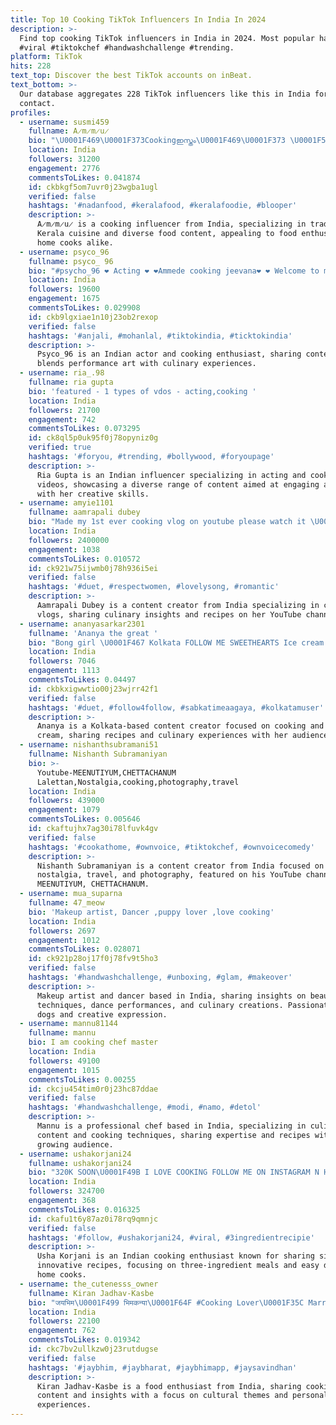 ```yaml
---
title: Top 10 Cooking TikTok Influencers In India In 2024
description: >-
  Find top cooking TikTok influencers in India in 2024. Most popular hashtags:
  #viral #tiktokchef #handwashchallenge #trending.
platform: TikTok
hits: 228
text_top: Discover the best TikTok accounts on inBeat.
text_bottom: >-
  Our database aggregates 228 TikTok influencers like this in India for you to
  contact.
profiles:
  - username: susmi459
    fullname: A̷m̷m̷u̷
    bio: "\U0001F469‍\U0001F373Cookingഇസ്തം\U0001F469‍\U0001F373 \U0001F525ലാലേട്ടൻ,നയൻസ്\U0001F525 \U0001F917foodie\U0001F92B Bye Bye\U0001F44B\U0001F44B\U0001F44B"
    location: India
    followers: 31200
    engagement: 2776
    commentsToLikes: 0.041874
    id: ckbkgf5om7uvr0j23wgba1ugl
    verified: false
    hashtags: '#nadanfood, #keralafood, #keralafoodie, #blooper'
    description: >-
      A̷m̷m̷u̷ is a cooking influencer from India, specializing in traditional
      Kerala cuisine and diverse food content, appealing to food enthusiasts and
      home cooks alike.
  - username: psyco_96
    fullname: psyco_ 96
    bio: "#psycho_96 ❤️ Acting ❤️ ❤️Ammede cooking jeevana❤️ ❤️ Welcome to my \U0001F30F❤️"
    location: India
    followers: 19600
    engagement: 1675
    commentsToLikes: 0.029908
    id: ckb9lgxiae1n10j23ob2rexop
    verified: false
    hashtags: '#anjali, #mohanlal, #tiktokindia, #ticktokindia'
    description: >-
      Psyco_96 is an Indian actor and cooking enthusiast, sharing content that
      blends performance art with culinary experiences.
  - username: ria_.98
    fullname: ria gupta
    bio: 'featured - 1 types of vdos - acting,cooking '
    location: India
    followers: 21700
    engagement: 742
    commentsToLikes: 0.073295
    id: ck8ql5p0uk95f0j78opyniz0g
    verified: true
    hashtags: '#foryou, #trending, #bollywood, #foryoupage'
    description: >-
      Ria Gupta is an Indian influencer specializing in acting and cooking
      videos, showcasing a diverse range of content aimed at engaging audiences
      with her creative skills.
  - username: amyie1101
    fullname: aamrapali dubey
    bio: "Made my 1st ever cooking vlog on youtube please watch it \U0001F447\U0001F3FB\U0001F447\U0001F3FB"
    location: India
    followers: 2400000
    engagement: 1038
    commentsToLikes: 0.010572
    id: ck921w75ijwmb0j78h936i5ei
    verified: false
    hashtags: '#duet, #respectwomen, #lovelysong, #romantic'
    description: >-
      Aamrapali Dubey is a content creator from India specializing in cooking
      vlogs, sharing culinary insights and recipes on her YouTube channel.
  - username: ananyasarkar2301
    fullname: 'Ananya the great '
    bio: "Bong girl \U0001F467 Kolkata FOLLOW ME SWEETHEARTS Ice cream lover\U0001F366 \U0001F368\U0001F367 Love cooking"
    location: India
    followers: 7046
    engagement: 1113
    commentsToLikes: 0.04497
    id: ckbkxigwwtio00j23wjrr42f1
    verified: false
    hashtags: '#duet, #follow4follow, #sabkatimeaagaya, #kolkatamuser'
    description: >-
      Ananya is a Kolkata-based content creator focused on cooking and ice
      cream, sharing recipes and culinary experiences with her audience.
  - username: nishanthsubramani51
    fullname: Nishanth Subramaniyan
    bio: >-
      Youtube-MEENUTIYUM,CHETTACHANUM
      Lalettan,Nostalgia,cooking,photography,travel
    location: India
    followers: 439000
    engagement: 1079
    commentsToLikes: 0.005646
    id: ckaftujhx7ag30i78lfuvk4gv
    verified: false
    hashtags: '#cookathome, #ownvoice, #tiktokchef, #ownvoicecomedy'
    description: >-
      Nishanth Subramaniyan is a content creator from India focused on cooking,
      nostalgia, travel, and photography, featured on his YouTube channel,
      MEENUTIYUM, CHETTACHANUM.
  - username: mua_suparna
    fullname: 47_meow
    bio: 'Makeup artist, Dancer ,puppy lover ,love cooking'
    location: India
    followers: 2697
    engagement: 1012
    commentsToLikes: 0.028071
    id: ck921p28oj17f0j78fv9t5ho3
    verified: false
    hashtags: '#handwashchallenge, #unboxing, #glam, #makeover'
    description: >-
      Makeup artist and dancer based in India, sharing insights on beauty
      techniques, dance performances, and culinary creations. Passionate about
      dogs and creative expression.
  - username: mannu81144
    fullname: mannu
    bio: I am cooking chef master
    location: India
    followers: 49100
    engagement: 1015
    commentsToLikes: 0.00255
    id: ckcju454tim0r0j23hc87ddae
    verified: false
    hashtags: '#handwashchallenge, #modi, #namo, #detol'
    description: >-
      Mannu is a professional chef based in India, specializing in culinary
      content and cooking techniques, sharing expertise and recipes with a
      growing audience.
  - username: ushakorjani24
    fullname: ushakorjani24
    bio: "320K SOON\U0001F49B I LOVE COOKING FOLLOW ME ON INSTAGRAM N HELO USHAKORJANI24"
    location: India
    followers: 324700
    engagement: 368
    commentsToLikes: 0.016325
    id: ckafu1t6y87az0i78rq9qmnjc
    verified: false
    hashtags: '#follow, #ushakorjani24, #viral, #3ingredientrecipie'
    description: >-
      Usha Korjani is an Indian cooking enthusiast known for sharing simple and
      innovative recipes, focusing on three-ingredient meals and easy dishes for
      home cooks.
  - username: the_cutenesss_owner
    fullname: Kiran Jadhav-Kasbe
    bio: "जयभिम\U0001F499 भिमकन्या\U0001F64F #Cooking Lover\U0001F35C Married @vivekkasbe Mh-03 Mh-14"
    location: India
    followers: 22100
    engagement: 762
    commentsToLikes: 0.019342
    id: ckc7bv2ullkzw0j23rutdugse
    verified: false
    hashtags: '#jaybhim, #jaybharat, #jaybhimapp, #jaysavindhan'
    description: >-
      Kiran Jadhav-Kasbe is a food enthusiast from India, sharing cooking
      content and insights with a focus on cultural themes and personal
      experiences.
---
```


